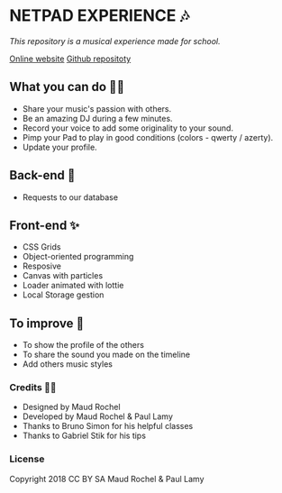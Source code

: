 # NETPAD EXPERIENCE 🎶

*This repository is a musical experience made for school.*

[Online website](http://maudrchl.com:7000/)
[Github repositoty](https://github.com/maudrochel/music-project)

## What you can do 🙌🏼
- Share your music's passion with others. 
- Be an amazing DJ during a few minutes. 
- Record your voice to add some originality to your sound.
- Pimp your Pad to play in good conditions (colors - qwerty / azerty).
- Update your profile. 

## Back-end 🔗
- Requests to our database

## Front-end ✨
- CSS Grids
- Object-oriented programming 
- Resposive 
- Canvas with particles
- Loader animated with lottie
- Local Storage gestion

## To improve 📝
- To show the profile of the others
- To share the sound you made on the timeline
- Add others music styles 

### Credits ✍🏼
- Designed by Maud Rochel 
- Developed by Maud Rochel & Paul Lamy
- Thanks to Bruno Simon for his helpful classes
- Thanks to Gabriel Stik for his tips

### License 
Copyright 2018 CC BY SA Maud Rochel & Paul Lamy

